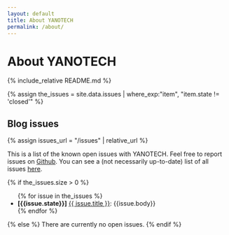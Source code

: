 ```yaml
---
layout: default
title: About YANOTECH
permalink: /about/
---
```


# About YANOTECH
{% include_relative README.md %} <!-- Include relative so that we can use README.md as a base, and keep the styling -->

{% assign the_issues = site.data.issues | where_exp:"item", "item.state != 'closed'" %}
## Blog issues

<!-- {% assign issues_url = "/issues" | absolute_url %} -->
{% assign issues_url = "/issues" | relative_url %}

This is a list of the known open issues with YANOTECH. Feel free to report issues on [Github][yanotech-issues]. You can see a (not necessarily up-to-date) list of all issues <a href="{{ issues_url }}">here</a>.

[yanotech-issues]: https://github.com/juandesant/YANOTECH/issues "Issues on YANOTECH repository."

{% if the_issues.size > 0 %} <!-- We only show the Blog issues section if the JSON file has at least one entry -->
<ul>
{% for issue in the_issues %}
<li><strong>[{{issue.state}}]</strong> <a href="{{issue.html_url}}">{{ issue.title }}</a>: {{issue.body}}</li>
{% endfor %}
</ul>
{% else %}
There are currently no open issues. 
{% endif %} <!-- if the_issues.size > 0 -->